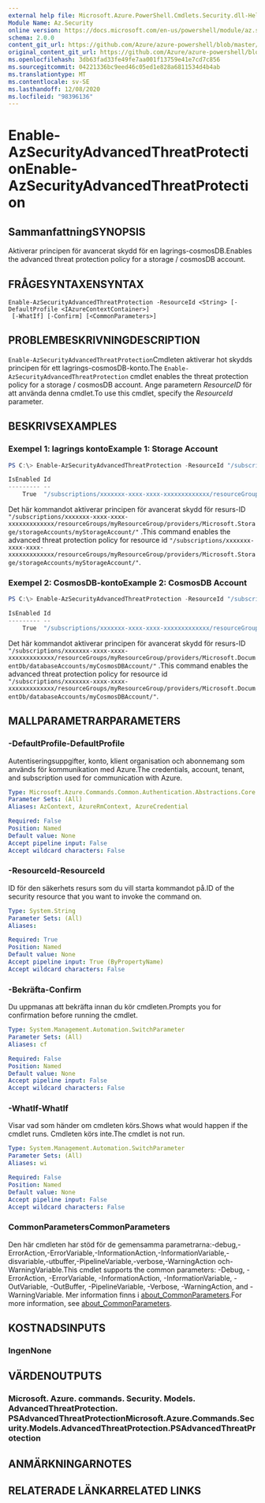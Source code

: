 ```yaml
---
external help file: Microsoft.Azure.PowerShell.Cmdlets.Security.dll-Help.xml
Module Name: Az.Security
online version: https://docs.microsoft.com/en-us/powershell/module/az.security/enable-azsecurityadvancedthreatprotection
schema: 2.0.0
content_git_url: https://github.com/Azure/azure-powershell/blob/master/src/Security/Security/help/Enable-AzSecurityAdvancedThreatProtection.md
original_content_git_url: https://github.com/Azure/azure-powershell/blob/master/src/Security/Security/help/Enable-AzSecurityAdvancedThreatProtection.md
ms.openlocfilehash: 3db63fad33fe49fe7aa001f13759e41e7cd7c856
ms.sourcegitcommit: 04221336bc9eed46c05ed1e828a6811534d4b4ab
ms.translationtype: MT
ms.contentlocale: sv-SE
ms.lasthandoff: 12/08/2020
ms.locfileid: "98396136"
---
```

# <span data-ttu-id="2f3f4-101">Enable-AzSecurityAdvancedThreatProtection</span><span class="sxs-lookup"><span data-stu-id="2f3f4-101">Enable-AzSecurityAdvancedThreatProtection</span></span>

## <span data-ttu-id="2f3f4-102">Sammanfattning</span><span class="sxs-lookup"><span data-stu-id="2f3f4-102">SYNOPSIS</span></span>
<span data-ttu-id="2f3f4-103">Aktiverar principen för avancerat skydd för en lagrings-cosmosDB.</span><span class="sxs-lookup"><span data-stu-id="2f3f4-103">Enables the advanced threat protection policy for a storage / cosmosDB account.</span></span>

## <span data-ttu-id="2f3f4-104">FRÅGESYNTAXEN</span><span class="sxs-lookup"><span data-stu-id="2f3f4-104">SYNTAX</span></span>

```
Enable-AzSecurityAdvancedThreatProtection -ResourceId <String> [-DefaultProfile <IAzureContextContainer>]
 [-WhatIf] [-Confirm] [<CommonParameters>]
```

## <span data-ttu-id="2f3f4-105">PROBLEMBESKRIVNING</span><span class="sxs-lookup"><span data-stu-id="2f3f4-105">DESCRIPTION</span></span>
<span data-ttu-id="2f3f4-106">`Enable-AzSecurityAdvancedThreatProtection`Cmdleten aktiverar hot skydds principen för ett lagrings-cosmosDB-konto.</span><span class="sxs-lookup"><span data-stu-id="2f3f4-106">The `Enable-AzSecurityAdvancedThreatProtection` cmdlet enables the threat protection policy for a storage / cosmosDB account.</span></span>
<span data-ttu-id="2f3f4-107">Ange parametern *ResourceID* för att använda denna cmdlet.</span><span class="sxs-lookup"><span data-stu-id="2f3f4-107">To use this cmdlet, specify the *ResourceId* parameter.</span></span>

## <span data-ttu-id="2f3f4-108">BESKRIVS</span><span class="sxs-lookup"><span data-stu-id="2f3f4-108">EXAMPLES</span></span>

### <span data-ttu-id="2f3f4-109">Exempel 1: lagrings konto</span><span class="sxs-lookup"><span data-stu-id="2f3f4-109">Example 1: Storage Account</span></span>
```powershell
PS C:\> Enable-AzSecurityAdvancedThreatProtection -ResourceId "/subscriptions/xxxxxxx-xxxx-xxxx-xxxxxxxxxxxxx/resourceGroups/myResourceGroup/providers/Microsoft.Storage/storageAccounts/myStorageAccount/"

IsEnabled Id
--------- --
    True  "/subscriptions/xxxxxxx-xxxx-xxxx-xxxxxxxxxxxxx/resourceGroups/myResourceGroup/providers/Microsoft.Storage/storageAccounts/myStorageAccount/"
```

<span data-ttu-id="2f3f4-110">Det här kommandot aktiverar principen för avancerat skydd för resurs-ID `"/subscriptions/xxxxxxx-xxxx-xxxx-xxxxxxxxxxxxx/resourceGroups/myResourceGroup/providers/Microsoft.Storage/storageAccounts/myStorageAccount/"` .</span><span class="sxs-lookup"><span data-stu-id="2f3f4-110">This command enables the advanced threat protection policy for resource id `"/subscriptions/xxxxxxx-xxxx-xxxx-xxxxxxxxxxxxx/resourceGroups/myResourceGroup/providers/Microsoft.Storage/storageAccounts/myStorageAccount/"`.</span></span>

### <span data-ttu-id="2f3f4-111">Exempel 2: CosmosDB-konto</span><span class="sxs-lookup"><span data-stu-id="2f3f4-111">Example 2: CosmosDB Account</span></span>
```powershell
PS C:\> Enable-AzSecurityAdvancedThreatProtection -ResourceId "/subscriptions/xxxxxxx-xxxx-xxxx-xxxxxxxxxxxxx/resourceGroups/myResourceGroup/providers/Microsoft.DocumentDb/databaseAccounts/myCosmosDBAccount/"

IsEnabled Id
--------- --
    True  "/subscriptions/xxxxxxx-xxxx-xxxx-xxxxxxxxxxxxx/resourceGroups/myResourceGroup/providers/Microsoft.DocumentDb/databaseAccounts/myCosmosDBAccount/"
```

<span data-ttu-id="2f3f4-112">Det här kommandot aktiverar principen för avancerat skydd för resurs-ID ` "/subscriptions/xxxxxxx-xxxx-xxxx-xxxxxxxxxxxxx/resourceGroups/myResourceGroup/providers/Microsoft.DocumentDb/databaseAccounts/myCosmosDBAccount/"` .</span><span class="sxs-lookup"><span data-stu-id="2f3f4-112">This command enables the advanced threat protection policy for resource id ` "/subscriptions/xxxxxxx-xxxx-xxxx-xxxxxxxxxxxxx/resourceGroups/myResourceGroup/providers/Microsoft.DocumentDb/databaseAccounts/myCosmosDBAccount/"`.</span></span>

## <span data-ttu-id="2f3f4-113">MALLPARAMETRAR</span><span class="sxs-lookup"><span data-stu-id="2f3f4-113">PARAMETERS</span></span>

### <span data-ttu-id="2f3f4-114">-DefaultProfile</span><span class="sxs-lookup"><span data-stu-id="2f3f4-114">-DefaultProfile</span></span>
<span data-ttu-id="2f3f4-115">Autentiseringsuppgifter, konto, klient organisation och abonnemang som används för kommunikation med Azure.</span><span class="sxs-lookup"><span data-stu-id="2f3f4-115">The credentials, account, tenant, and subscription used for communication with Azure.</span></span>

```yaml
Type: Microsoft.Azure.Commands.Common.Authentication.Abstractions.Core.IAzureContextContainer
Parameter Sets: (All)
Aliases: AzContext, AzureRmContext, AzureCredential

Required: False
Position: Named
Default value: None
Accept pipeline input: False
Accept wildcard characters: False
```

### <span data-ttu-id="2f3f4-116">-ResourceId</span><span class="sxs-lookup"><span data-stu-id="2f3f4-116">-ResourceId</span></span>
<span data-ttu-id="2f3f4-117">ID för den säkerhets resurs som du vill starta kommandot på.</span><span class="sxs-lookup"><span data-stu-id="2f3f4-117">ID of the security resource that you want to invoke the command on.</span></span>

```yaml
Type: System.String
Parameter Sets: (All)
Aliases:

Required: True
Position: Named
Default value: None
Accept pipeline input: True (ByPropertyName)
Accept wildcard characters: False
```

### <span data-ttu-id="2f3f4-118">-Bekräfta</span><span class="sxs-lookup"><span data-stu-id="2f3f4-118">-Confirm</span></span>
<span data-ttu-id="2f3f4-119">Du uppmanas att bekräfta innan du kör cmdleten.</span><span class="sxs-lookup"><span data-stu-id="2f3f4-119">Prompts you for confirmation before running the cmdlet.</span></span>

```yaml
Type: System.Management.Automation.SwitchParameter
Parameter Sets: (All)
Aliases: cf

Required: False
Position: Named
Default value: None
Accept pipeline input: False
Accept wildcard characters: False
```

### <span data-ttu-id="2f3f4-120">-WhatIf</span><span class="sxs-lookup"><span data-stu-id="2f3f4-120">-WhatIf</span></span>
<span data-ttu-id="2f3f4-121">Visar vad som händer om cmdleten körs.</span><span class="sxs-lookup"><span data-stu-id="2f3f4-121">Shows what would happen if the cmdlet runs.</span></span> <span data-ttu-id="2f3f4-122">Cmdleten körs inte.</span><span class="sxs-lookup"><span data-stu-id="2f3f4-122">The cmdlet is not run.</span></span>

```yaml
Type: System.Management.Automation.SwitchParameter
Parameter Sets: (All)
Aliases: wi

Required: False
Position: Named
Default value: None
Accept pipeline input: False
Accept wildcard characters: False
```

### <span data-ttu-id="2f3f4-123">CommonParameters</span><span class="sxs-lookup"><span data-stu-id="2f3f4-123">CommonParameters</span></span>
<span data-ttu-id="2f3f4-124">Den här cmdleten har stöd för de gemensamma parametrarna:-debug,-ErrorAction,-ErrorVariable,-InformationAction,-InformationVariable,-disvariable,-utbuffer,-PipelineVariable,-verbose,-WarningAction och-WarningVariable.</span><span class="sxs-lookup"><span data-stu-id="2f3f4-124">This cmdlet supports the common parameters: -Debug, -ErrorAction, -ErrorVariable, -InformationAction, -InformationVariable, -OutVariable, -OutBuffer, -PipelineVariable, -Verbose, -WarningAction, and -WarningVariable.</span></span> <span data-ttu-id="2f3f4-125">Mer information finns i [about_CommonParameters](http://go.microsoft.com/fwlink/?LinkID=113216).</span><span class="sxs-lookup"><span data-stu-id="2f3f4-125">For more information, see [about_CommonParameters](http://go.microsoft.com/fwlink/?LinkID=113216).</span></span>

## <span data-ttu-id="2f3f4-126">KOSTNADS</span><span class="sxs-lookup"><span data-stu-id="2f3f4-126">INPUTS</span></span>

### <span data-ttu-id="2f3f4-127">Ingen</span><span class="sxs-lookup"><span data-stu-id="2f3f4-127">None</span></span>

## <span data-ttu-id="2f3f4-128">VÄRDEN</span><span class="sxs-lookup"><span data-stu-id="2f3f4-128">OUTPUTS</span></span>

### <span data-ttu-id="2f3f4-129">Microsoft. Azure. commands. Security. Models. AdvancedThreatProtection. PSAdvancedThreatProtection</span><span class="sxs-lookup"><span data-stu-id="2f3f4-129">Microsoft.Azure.Commands.Security.Models.AdvancedThreatProtection.PSAdvancedThreatProtection</span></span>

## <span data-ttu-id="2f3f4-130">ANMÄRKNINGAR</span><span class="sxs-lookup"><span data-stu-id="2f3f4-130">NOTES</span></span>

## <span data-ttu-id="2f3f4-131">RELATERADE LÄNKAR</span><span class="sxs-lookup"><span data-stu-id="2f3f4-131">RELATED LINKS</span></span>
